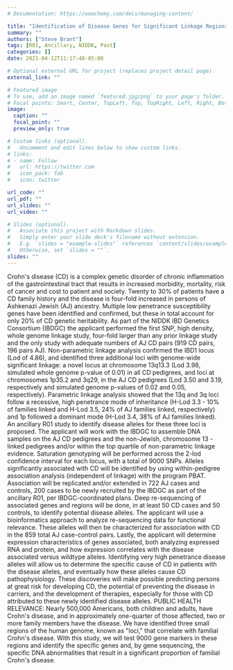 ```yaml
---
# Documentation: https://wowchemy.com/docs/managing-content/

title: "Identification of Disease Genes for Significant Linkage Regions Identified in NIDDK IBD Genetics Consortium SNP Linkage Scan"
summary: ""
authors: ["Steve Brant"]
tags: [R01, Ancillary, NIDDK, Past]
categories: []
date: 2021-04-12T11:17:48-05:00

# Optional external URL for project (replaces project detail page).
external_link: ""

# Featured image
# To use, add an image named `featured.jpg/png` to your page's folder.
# Focal points: Smart, Center, TopLeft, Top, TopRight, Left, Right, BottomLeft, Bottom, BottomRight.
image:
  caption: ""
  focal_point: ""
  preview_only: true

# Custom links (optional).
#   Uncomment and edit lines below to show custom links.
# links:
# - name: Follow
#   url: https://twitter.com
#   icon_pack: fab
#   icon: twitter

url_code: ""
url_pdf: ""
url_slides: ""
url_video: ""

# Slides (optional).
#   Associate this project with Markdown slides.
#   Simply enter your slide deck's filename without extension.
#   E.g. `slides = "example-slides"` references `content/slides/example-slides.md`.
#   Otherwise, set `slides = ""`.
slides: ""
---
```


Crohn's disease (CD) is a complex genetic disorder of chronic inflammation of the gastrointestinal tract that results in increased morbidity, mortality, risk of cancer and cost to patient and society. Twenty to 30% of patients have a CD family history and the disease is four-fold increased in persons of Ashkenazi Jewish (AJ) ancestry. Multiple low penetrance susceptibility genes have been identified and confirmed, but these in total account for only 20% of CD genetic heritability. As part of the NIDDK IBD Genetics Consortium (IBDGC) the applicant performed the first SNP, high density, whole genome linkage study, four-fold larger than any prior linkage study and the only study with adequate numbers of AJ CD pairs (919 CD pairs, 196 pairs AJ). Non-parametric linkage analysis confirmed the IBD1 locus (Lod of 4.86), and identified three additional loci with genome-wide significant linkage: a novel locus at chromosome 13q13.3 (Lod 3.98, simulated whole genome p-value of 0.01) in all CD pedigrees, and loci at chromosomes 1p35.2 and 3q29, in the AJ CD pedigrees (Lod 3.50 and 3.19, respectively and simulated genome p-values of 0.02 and 0.05, respectively). Parametric linkage analysis showed that the 13q and 3q loci follow a recessive, high penetrance mode of inheritance (H-Lod 3.3 - 10% of families linked and H-Lod 3.5, 24% of AJ families linked, respectively) and 1p followed a dominant mode (H-Lod 3.4, 38% of AJ families linked). An ancillary R01 study to identify disease alleles for these three loci is proposed. The applicant will work with the IBDGC to assemble DNA samples on the AJ CD pedigrees and the non-Jewish, chromosome 13 - linked pedigrees and/or within the top quartile of non-parametric linkage evidence. Saturation genotyping will be performed across the 2-lod confidence interval for each locus, with a total of 9000 SNPs. Alleles significantly associated with CD will be identified by using within-pedigree association analysis (independent of linkage) with the program PBAT. Association will be replicated and/or extended in 722 AJ cases and controls, 200 cases to be newly recruited by the IBDGC as part of the ancillary R01, per IBDGC-coordinated plans. Deep re-sequencing of associated genes and regions will be done, in at least 50 CD cases and 50 controls, to identify potential disease alleles. The applicant will use a bioinformatics approach to analyze re-sequencing data for functional relevance. These alleles will then be characterized for association with CD in the 859 total AJ case-control pairs. Lastly, the applicant will determine expression characteristics of genes associated, both analyzing expressed RNA and protein, and how expression correlates with the disease associated versus wildtype alleles. Identifying very high penetrance disease alleles will allow us to determine the specific cause of CD in patients with the disease alleles, and eventually how these alleles cause CD pathophysiology. These discoveries will make possible predicting persons at great risk for developing CD, the potential of preventing the disease in carriers, and the development of therapies, especially for those with CD attributed to these newly identified disease alleles. PUBLIC HEALTH RELEVANCE: Nearly 500,000 Americans, both children and adults, have Crohn's disease, and in approximately one-quarter of those affected, two or more family members have the disease. We have identified three small regions of the human genome, known as "loci," that correlate with familial Crohn's disease. With this study, we will test 9000 gene markers in these regions and identify the specific genes and, by gene sequencing, the specific DNA abnormalities that result in a significant proportion of familial Crohn's disease. 
